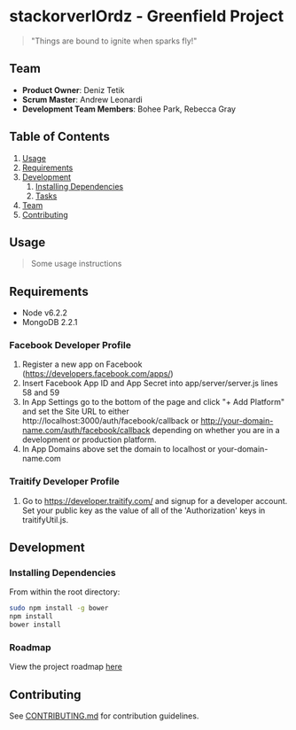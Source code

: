 # stackorverlOrdz - Greenfield Project

> "Things are bound to ignite when sparks fly!"

## Team

  - __Product Owner__: Deniz Tetik
  - __Scrum Master__: Andrew Leonardi
  - __Development Team Members__: Bohee Park, Rebecca Gray

## Table of Contents

1. [Usage](#Usage)
1. [Requirements](#requirements)
1. [Development](#development)
    1. [Installing Dependencies](#installing-dependencies)
    1. [Tasks](#tasks)
1. [Team](#team)
1. [Contributing](#contributing)

## Usage

> Some usage instructions

## Requirements

- Node v6.2.2
- MongoDB 2.2.1

### Facebook Developer Profile

1. Register a new app on Facebook (https://developers.facebook.com/apps/)
1. Insert Facebook App ID and App Secret into app/server/server.js lines 58 and 59
1. In App Settings go to the bottom of the page and click "+ Add Platform" and set the Site URL to either http://localhost:3000/auth/facebook/callback or http://your-domain-name.com/auth/facebook/callback depending on whether you are in a development or production platform.
1. In App Domains above set the domain to localhost or your-domain-name.com

### Traitify Developer Profile

1. Go to https://developer.traitify.com/ and signup for a developer account. Set your public key as the value of all of the 'Authorization' keys in traitifyUtil.js.

## Development

### Installing Dependencies

From within the root directory:

```sh
sudo npm install -g bower
npm install
bower install
```

### Roadmap

View the project roadmap [here](https://github.com/stackoverlOrdz/stackoverlOrdz/blob/development/ROADMAP.md)


## Contributing

See [CONTRIBUTING.md](CONTRIBUTING.md) for contribution guidelines.
